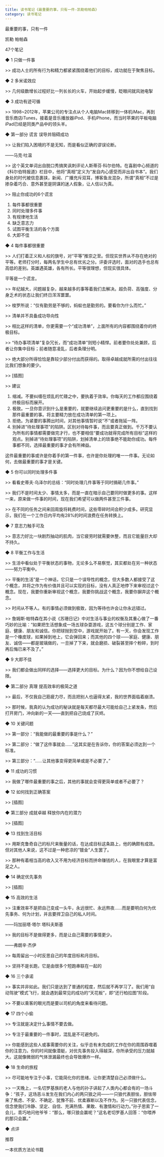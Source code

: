 ```yaml
---
title: 读书笔记《最重要的事，只有一件-凯勒帕帕森》
category: 读书笔记
---
```




最重要的事，只有一件

凯勒 帕帕森

47个笔记

 

 

◆ 1 只做一件事

 

\>> 成功人士的所有行为和精力都紧紧围绕着他们的目标，成功就在于聚焦目标。

 

 

◆ 2 多米诺效应

 

\>> 几何级数增长过程好比一列长长的火车，开始起步缓慢，眨眼间就风驰电掣

 

 

◆ 3 成功有迹可循

 

\>> 1998~2012年，苹果公司的专注点从个人电脑Mac转移到一体机iMac，再到音乐商店iTunes，接着是音乐播放器iPod、手机iPhone，而当时苹果的平板电脑iPad已经是同类产品中的领头羊。

 

 

◆ 第一部分 谎言 误导并阻碍成功

 

\>> 让我们陷入困境的不是无知，而是看似正确的谬误论断。

——马克·吐温

 

\>> 这个英文单词出自脱口秀搞笑讽刺评论人斯蒂芬·科尔伯特。在喜剧中心频道的《科尔伯特报道》栏目中，他将“真相”定义为“发自内心感受而非出自书本”。我们身处的时代被信息裹挟，新闻、广播充斥双耳，博客鱼龙混杂，所谓“真相”不过是掺杂着巧合、意外甚至是阴谋的迷人假象，让人信以为真。

 

\>> 阻止你成功的6个谎言

1. 每件事都很重要
2. 同时处理多件事
3. 有规律地生活
4. 缺乏意志力
5. 试图平衡生活的各个方面
6. 大即不佳

 

 

◆ 4 每件事都很重要

 

\>> 人们打着正义和人权的旗号，对“平等”推崇之至。但现实世界从不存在绝对的平等。老师打分时，每两名学生中总有优劣之分。评委评选时，面对的选手也总有高低的差别。英雄遇英雄，各有所长。平等很理想，但现实很具体。

平等是一个谎言。

 

\>> 年纪越大，问题越复杂，越来越多的事等着我们去解决。超负荷、高强度、分身乏术的状态让我们终日浑浑噩噩。

 

\>> 梭罗所说：“仅有勤劳是不够的，蚂蚁也是勤劳的。要看你为什么而忙。”

 

\>> 清单并不具备成功导向性

 

\>> 相比这样的清单，你更需要一个“成功清单”，上面所有的内容都围绕着你的终极目标。

 

\>> “待办事项清单”复杂冗长，而“成功清单”则短小精悍。前者要你处处兼顾，后者让你集中目标；前者随意凌乱，后者条理分明。

 

\>> 绝大部分所得恰恰是靠较少部分付出而获得的。取得卓越成就所需的付出往往比我们想象的要少。

 

\>> [插图]

 

\>> 建议

1. 缩减。不要纠缠在烦乱的忙碌之中，要执着于效率。你每天的工作都应围绕着终极目标而展开。
2. 极致。一旦你意识到什么是重要的，就要继续追问更重要的是什么，直到找到那件最重要的事。将主要精力放在成功清单的第一项上。
3. 拒绝。为紧要的事腾出时间，对其他事情暂时说“不”或者拖延一阵。
4. 别掉进“待处理事项”的陷阱。区别对待每件事，而且要真正做到。千万不要认为所有的事情都需要做完才行，也不要相信“要成功就得完成所有目标”这样的观点。别掉进“待处理事项”的陷阱，划掉清单上的琐事绝不能助你成功。每件事都不同，选择最重要的事才会有所裨益。

这件最重要的事或许是你着手的第一件事，也许是你处理的唯一一件事。无论如何，去做最重要的事才是关键。

 

 

◆ 5 你可以同时处理多件事

 

\>> 看看史蒂夫·乌泽尔的总结：“同时处理几件事等于同时搞砸几件事。”

 

\>> 我们不是时间太少、事情太多，而是一直在暗示自己要同时做更多的事。这样一来，原来做一件事的时间，现在我们希望可以做两件甚至三件事。

 

\>> 在不同的任务之间来回周旋将耗费时间，这些零碎时间会积少成多。研究显示，我们在一个工作日内平均有28%的时间浪费在任务转换上。

 

 

◆ 7 意志力触手可及

 

\>> 意志力好比一块剧烈抽动的肌肉，当它疲劳时就需要休整，而且它能量巨大却不持久。

 

 

◆ 8 平衡工作与生活

 

\>> 生活中看似处于平衡状态的事物，无论多么不易察觉，其实都处在另一种状态——努力平衡中。

 

\>> 平衡的生活”是一个神话，它只是一个误导性的概念，但大多数人都接受了这个概念，并将之作为有价值并且可以实现的目标，没有人真正地停下来审视过这个概念。现在，我要你重新审视这个概念，我要你挑战这个概念，我要你摒弃这个概念。

 

\>> 时间从不等人。有的事情必须做到极致，因为等待也许会让你永远错过。

 

\>> 詹姆斯·帕特森在其小说《苏珊日记》中对生活与事业的权衡及其重心做了一番巧妙的比喻：“如果把生活想象成一场五球杂耍游戏，这五个球分别是工作、家庭、健康、朋友和诚信。你把球抛到空中，游戏就开始了。有一天，你会发现工作是一个橡皮球，如果掉到地上，它会弹回来；而其他的四个球——家庭、健康、朋友、诚信——都是玻璃做的，一旦掉了下来，就会磨损、破裂甚至摔个粉碎，到时再后悔已来不及了。”

 

 

◆ 9 大即不佳

 

\>> 我们都会做出同样的选择——选择更大的目标。为什么？因为你不想给自己设限。

 

 

◆ 第二部分 真理 提高效率的极简之道

 

\>> 最后，不仅我自己筋疲力尽，而且把别人也逼得太紧，我的世界面临着崩溃。

 

\>> 那时候，我真的认为成功的秘诀就是每天都尽最大可能给自己上紧发条，然后打开房门，冲向新的一天——直到把自己烧成了灰烬。

 

 

◆ 10 关键问题

 

\>> 第一部分：“我能做的最重要的事是什么？”

 

\>> 第二部分：“做了这件事就会……”这其实是在告诉你，你的答案必须达到一个标准。

 

\>> 第三部分：“……让其他事变得更简单或是不必要了。”

 

 

◆ 11 成功的习惯

 

\>> 我做了哪件最重要的事之后，其他的事就会变得更简单或者不必要了？

 

 

◆ 12 如何找到正确答案

 

\>> [插图]

 

 

◆ 第三部分 成就卓越 释放你内在的潜力

 

\>> [插图]

 

 

◆ 13 找到生活目标

 

\>> 用斯克鲁奇自己的标尺来衡量的话，在达成目标这条路上，他的确颇有成效。但对其他人来说，这不过是一种悲凉的“镀金”人生罢了。

 

\>> 那种有着相当高的收入又不用为经济目标而拼命赚钱的人，在我眼里才算是富足之人。

 

 

◆ 14 确定优先事务

 

\>> [插图]

 

 

◆ 15 高效的生活

 

\>> 注重效率不是把自己变成一头牛，永远很忙、永远熬夜……而是要明白何为优先事务、何为计划，并且要捍卫自己的私人时间。

——玛加丽塔·塔尔 塔科夫斯基

 

\>> 我的目标不是做得更多，而是让自己需要的事情更少。

——弗朗辛·杰伊

 

\>> 每周留出一小时反思自己的年度目标和月目标。

 

\>> 坚持不是长跑，它是由很多个短跑串联在一起的

 

 

◆ 16 三个承诺

 

\>> 事实并非如此。我们只是达到了普通的程度，然后就不再学习了。我们用“自动驾驶”模式飞行，就会遇到最常见的成功的“天花板”，即“还行柏拉图”阶段。

 

\>> 不要以乘客的眼光而是要以司机的角度来看待问题。

 

 

◆ 17 四个小偷

 

\>> 专注就是决定什么事情不要去做。

 

\>> 专注于最重要的一件事时，混乱是不可避免的。

 

\>> 你能感到这些人或事需要你的关注，似乎总有未完成的工作在你的周围吞噬着你的注意力。你的时间就像潜艇，对优先事务投入得越深，你所承受的压力就越大。这就像微弱的气体泄漏最终也会导致爆炸一样。

 

 

◆ 18 生命的旅程

 

\>> 尽可能地专注于小事，它能简化你的思绪，让你更清楚自己必须做什么。

 

\>> 一天晚上，一名切罗基族的老人与他的孙子讲起了人类内心都会有的一场斗争：“孩子，这场恶斗发生在我们内心的两只狼之间——一只狼代表胆怯，胆怯带来了焦虑、不安、不确定、犹豫不前、优柔寡断以及不作为。另一只狼代表信念，信念使我们冷静、坚定、自信、充满热情、果敢、有激情和行动力。”孙子思索了一会儿，乖巧地问他爷爷：“那么，哪只狼会赢呢？”这名老切罗基人回答：“你喂养的那只会赢。”

 

 

◆ 点评

 

推荐

一本优质方法论书籍 

 

 

 
